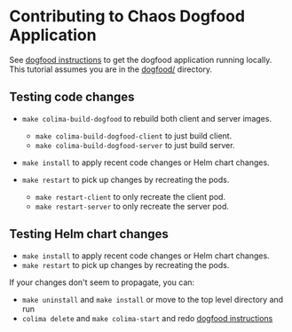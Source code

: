 # Contributing to Chaos Dogfood Application

See [dogfood instructions](README.md) to get the dogfood application running locally.
This tutorial assumes you are in the [dogfood/](/dogfood) directory.

## Testing code changes

- `make colima-build-dogfood` to rebuild both client and server images.

  - `make colima-build-dogfood-client` to just build client.
  - `make colima-build-dogfood-server` to just build server.

- `make install` to apply recent code changes or Helm chart changes.
- `make restart` to pick up changes by recreating the pods.
  - `make restart-client` to only recreate the client pod.
  - `make restart-server` to only recreate the server pod.

## Testing Helm chart changes

- `make install` to apply recent code changes or Helm chart changes.
- `make restart` to pick up changes by recreating the pods.

If your changes don't seem to propagate, you can:

- `make uninstall` and `make install`
  or move to the top level directory and run
- `colima delete` and `make colima-start` and redo [dogfood instructions](README.md)

